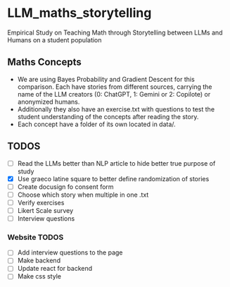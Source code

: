 # LLM_maths_storytelling
Empirical Study on Teaching Math through Storytelling between LLMs and Humans on a student population

## Maths Concepts
- We are using Bayes Probability and Gradient Descent for this comparison. Each have stories from different sources, carrying the name of the LLM creators (0: ChatGPT, 1: Gemini or 2: Copilote) or anonymized humans.
- Additionally they also have an exercise.txt with questions to test the student understanding of the concepts after reading the story.
- Each concept have a folder of its own located in data/.

## TODOS
- [ ] Read the LLMs better than NLP article to hide better true purpose of study
- [x] Use graeco latine square to better define randomization of stories
- [ ] Create docusign fo consent form
- [ ] Choose which story when multiple in one .txt
- [ ] Verify exercises
- [ ] Likert Scale survey
- [ ] Interview questions

### Website TODOS

- [ ] Add interview questions to the page
- [ ] Make backend
- [ ] Update react for backend
- [ ] Make css style